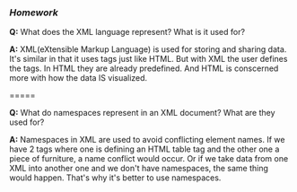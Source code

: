 ### _Homework_

**Q:** What does the XML language represent? What is it used for?

**A:** XML(eXtensible Markup Language) is used for storing and sharing data. It's similar in that it uses tags just like HTML. But with XML the user defines the tags. In HTML they are already predefined. And HTML is conscerned more with how the data IS visualized.

=====

**Q:** What do namespaces represent in an XML document? What are they used for?

**A:** Namespaces in XML are used to avoid conflicting element names. If we have 2 tags <table> where one is defining an HTML table tag and the other one a piece of furniture, a name conflict would occur. Or if we take data from one XML into another one and we don't have namespaces, the same thing would happen. That's why it's better to use namespaces.
